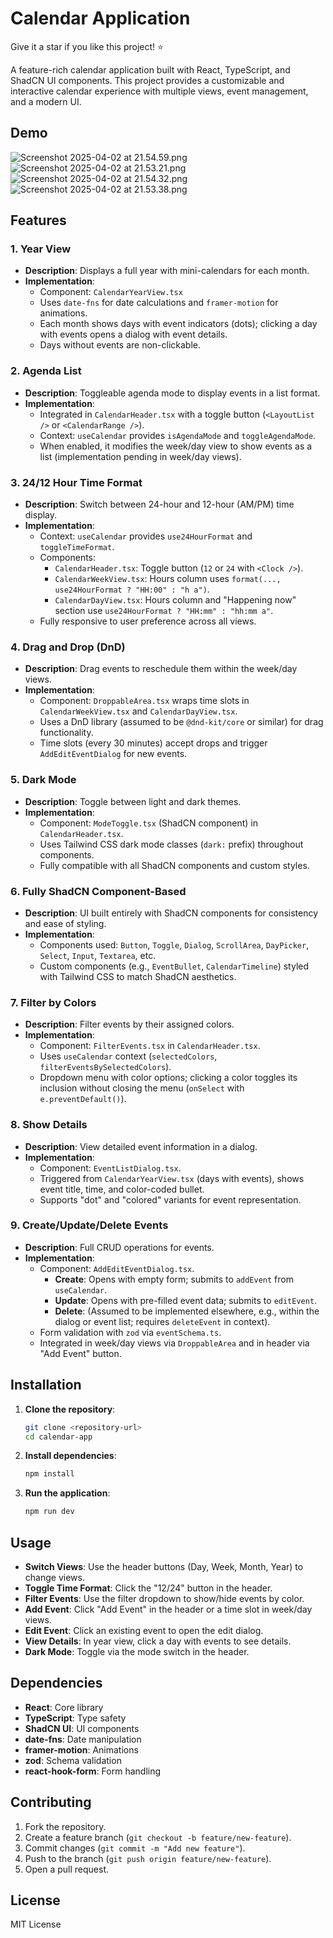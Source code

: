 # Calendar Application

Give it a star if you like this project! ⭐

A feature-rich calendar application built with React, TypeScript, and ShadCN UI components. This project provides a
customizable and interactive calendar experience with multiple views, event management, and a modern UI.

## Demo

![Screenshot 2025-04-02 at 21.54.59.png](screenshots/Screenshot%202025-04-02%20at%2021.54.59.png)
![Screenshot 2025-04-02 at 21.53.21.png](screenshots/Screenshot%202025-04-02%20at%2021.53.21.png)
![Screenshot 2025-04-02 at 21.54.32.png](screenshots/Screenshot%202025-04-02%20at%2021.54.32.png)
![Screenshot 2025-04-02 at 21.53.38.png](screenshots/Screenshot%202025-04-02%20at%2021.53.38.png)

## Features

### 1. Year View

- **Description**: Displays a full year with mini-calendars for each month.
- **Implementation**:
    - Component: `CalendarYearView.tsx`
    - Uses `date-fns` for date calculations and `framer-motion` for animations.
    - Each month shows days with event indicators (dots); clicking a day with events opens a dialog with event details.
    - Days without events are non-clickable.

### 2. Agenda List

- **Description**: Toggleable agenda mode to display events in a list format.
- **Implementation**:
    - Integrated in `CalendarHeader.tsx` with a toggle button (`<LayoutList />` or `<CalendarRange />`).
    - Context: `useCalendar` provides `isAgendaMode` and `toggleAgendaMode`.
    - When enabled, it modifies the week/day view to show events as a list (implementation pending in week/day views).

### 3. 24/12 Hour Time Format

- **Description**: Switch between 24-hour and 12-hour (AM/PM) time display.
- **Implementation**:
    - Context: `useCalendar` provides `use24HourFormat` and `toggleTimeFormat`.
    - Components:
        - `CalendarHeader.tsx`: Toggle button (`12` or `24` with `<Clock />`).
        - `CalendarWeekView.tsx`: Hours column uses `format(..., use24HourFormat ? "HH:00" : "h a")`.
        - `CalendarDayView.tsx`: Hours column and "Happening now" section use `use24HourFormat ? "HH:mm" : "hh:mm a"`.
    - Fully responsive to user preference across all views.

### 4. Drag and Drop (DnD)

- **Description**: Drag events to reschedule them within the week/day views.
- **Implementation**:
    - Component: `DroppableArea.tsx` wraps time slots in `CalendarWeekView.tsx` and `CalendarDayView.tsx`.
    - Uses a DnD library (assumed to be `@dnd-kit/core` or similar) for drag functionality.
    - Time slots (every 30 minutes) accept drops and trigger `AddEditEventDialog` for new events.

### 5. Dark Mode

- **Description**: Toggle between light and dark themes.
- **Implementation**:
    - Component: `ModeToggle.tsx` (ShadCN component) in `CalendarHeader.tsx`.
    - Uses Tailwind CSS dark mode classes (`dark:` prefix) throughout components.
    - Fully compatible with all ShadCN components and custom styles.

### 6. Fully ShadCN Component-Based

- **Description**: UI built entirely with ShadCN components for consistency and ease of styling.
- **Implementation**:
    - Components used: `Button`, `Toggle`, `Dialog`, `ScrollArea`, `DayPicker`, `Select`, `Input`, `Textarea`, etc.
    - Custom components (e.g., `EventBullet`, `CalendarTimeline`) styled with Tailwind CSS to match ShadCN aesthetics.

### 7. Filter by Colors

- **Description**: Filter events by their assigned colors.
- **Implementation**:
    - Component: `FilterEvents.tsx` in `CalendarHeader.tsx`.
    - Uses `useCalendar` context (`selectedColors`, `filterEventsBySelectedColors`).
    - Dropdown menu with color options; clicking a color toggles its inclusion without closing the menu (`onSelect` with
      `e.preventDefault()`).

### 8. Show Details

- **Description**: View detailed event information in a dialog.
- **Implementation**:
    - Component: `EventListDialog.tsx`.
    - Triggered from `CalendarYearView.tsx` (days with events), shows event title, time, and color-coded bullet.
    - Supports "dot" and "colored" variants for event representation.

### 9. Create/Update/Delete Events

- **Description**: Full CRUD operations for events.
- **Implementation**:
    - Component: `AddEditEventDialog.tsx`.
        - **Create**: Opens with empty form; submits to `addEvent` from `useCalendar`.
        - **Update**: Opens with pre-filled event data; submits to `editEvent`.
        - **Delete**: (Assumed to be implemented elsewhere, e.g., within the dialog or event list; requires
          `deleteEvent` in context).
    - Form validation with `zod` via `eventSchema.ts`.
    - Integrated in week/day views via `DroppableArea` and in header via "Add Event" button.

## Installation

1. **Clone the repository**:
   ```bash
   git clone <repository-url>
   cd calendar-app
   ```

2. **Install dependencies**:
   ```bash
   npm install
   ```

3. **Run the application**:
   ```bash
   npm run dev
   ```

## Usage

- **Switch Views**: Use the header buttons (Day, Week, Month, Year) to change views.
- **Toggle Time Format**: Click the "12/24" button in the header.
- **Filter Events**: Use the filter dropdown to show/hide events by color.
- **Add Event**: Click "Add Event" in the header or a time slot in week/day views.
- **Edit Event**: Click an existing event to open the edit dialog.
- **View Details**: In year view, click a day with events to see details.
- **Dark Mode**: Toggle via the mode switch in the header.


## Dependencies

- **React**: Core library
- **TypeScript**: Type safety
- **ShadCN UI**: UI components
- **date-fns**: Date manipulation
- **framer-motion**: Animations
- **zod**: Schema validation
- **react-hook-form**: Form handling

## Contributing

1. Fork the repository.
2. Create a feature branch (`git checkout -b feature/new-feature`).
3. Commit changes (`git commit -m "Add new feature"`).
4. Push to the branch (`git push origin feature/new-feature`).
5. Open a pull request.

## License

MIT License